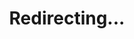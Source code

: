 ---
title: Redirecting...
layout: redirect
sitemap: false
permalink: /results/Latvia
redirect_to: /results/LVA/
---